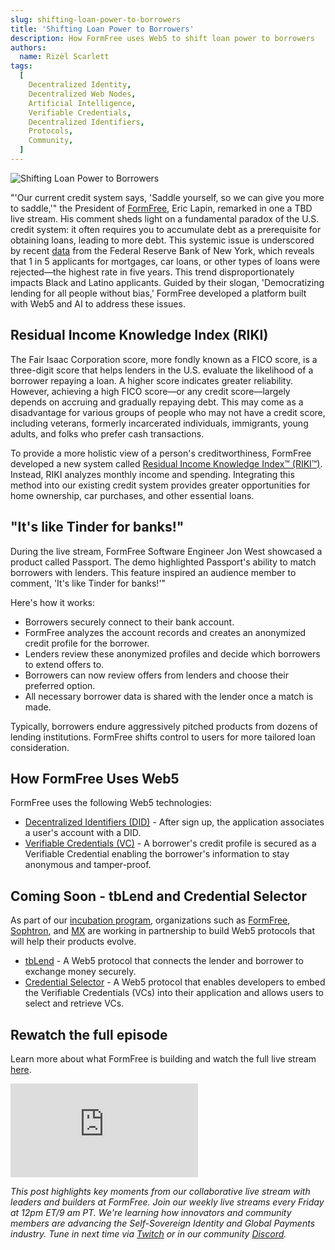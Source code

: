 ```yaml
---
slug: shifting-loan-power-to-borrowers
title: 'Shifting Loan Power to Borrowers'
description: How FormFree uses Web5 to shift loan power to borrowers
authors:
  name: Rizèl Scarlett
tags:
  [
    Decentralized Identity,
    Decentralized Web Nodes,
    Artificial Intelligence,
    Verifiable Credentials,
    Decentralized Identifiers,
    Protocols,
    Community,
  ]
---
```


<head>
  <meta property="og:title" content="Shifting Loan Power to Borrowers" />
  <meta property="og:type" content="website" />
  <meta property="og:url" content='https://developer.tbd.website/blog/2023-11-14-shifting-loan-power-to-borrowers' />
  <meta name="og:description" content="How FormFree uses Web5 to shift loan power to borrowers" />
  <meta property="og:image" content="https://developer.tbd.website/assets/images/shifting-loan-power-to-borrowers.png" />

  <meta name="twitter:card" content="summary_large_image" />
  <meta property="twitter:domain" content="developer.tbd.website" />
  <meta name="twitter:site" content="@tbdevs" />
  <meta name="twitter:title" content="Shifting Loan Power to Borrowers" />
  <meta property="twitter:url" content='https://developer.tbd.website/blog/2024-01-30-shifting-loan-power-to-borrowers' /> 
  <meta name="twitter:description" content="How FormFree uses Web5 to shift loan power to borrowersI" />
  <meta name="twitter:image" content="https://developer.tbd.website/assets/images/shifting-loan-power-to-borrowers.png" />

  <link rel="apple-touch-icon" href="https://developer.tbd.website/img/tbd-fav-icon-main.png" />
</head>

![Shifting Loan Power to Borrowers](/img/shifting-loan-power-to-borrowers.png)

"'Our current credit system says, 'Saddle yourself, so we can give you more to saddle,'" the President of [FormFree](https://www.formfree.com/), Eric Lapin, remarked in one a TBD live stream. His comment sheds light on a fundamental paradox of the U.S. credit system: it often requires you to accumulate debt as a prerequisite for obtaining loans, leading to more debt. This systemic issue is underscored by recent [data](https://www.newyorkfed.org/microeconomics/sce/credit-access#/experiences-credit-demand1) from the Federal Reserve Bank of New York, which reveals that 1 in 5 applicants for mortgages, car loans, or other types of loans were rejected—the highest rate in five years. This trend disproportionately impacts Black and Latino applicants. Guided by their slogan, 'Democratizing lending for all people without bias,' FormFree developed a platform built with Web5 and AI to address these issues.

## Residual Income Knowledge Index (RIKI)
The Fair Isaac Corporation score, more fondly known as a FICO score, is a three-digit score that helps lenders in the U.S. evaluate the likelihood of a borrower repaying a loan. A higher score indicates greater reliability. However, achieving a high FICO score—or any credit score—largely depends on accruing and gradually repaying debt. This may come as a disadvantage for various groups of people who may not have a credit score, including veterans, formerly incarcerated individuals, immigrants, young adults, and folks who prefer cash transactions.

To provide a more holistic view of a person's creditworthiness, FormFree developed a new system called [Residual Income Knowledge Index™ (RIKI™)](https://www.formfree.com/news-and-insights/formfree-releases-residual-income-knowledge-index/). Instead, RIKI analyzes monthly income and spending. Integrating this method into our existing credit system provides greater opportunities for home ownership, car purchases, and other essential loans.

## "It's like Tinder for banks!"
During the live stream, FormFree Software Engineer Jon West showcased a product called Passport. The demo highlighted Passport's ability to match borrowers with lenders. This feature inspired an audience member to comment, 'It's like Tinder for banks!'"

Here's how it works:
- Borrowers securely connect to their bank account.
- FormFree analyzes the account records and creates an anonymized credit profile for the borrower.
- Lenders review these anonymized profiles and decide which borrowers to extend offers to.
- Borrowers can now review offers from lenders and choose their preferred option.
- All necessary borrower data is shared with the lender once a match is made.

Typically, borrowers endure aggressively pitched products from dozens of lending institutions. FormFree shifts control to users for more tailored loan consideration.

## How FormFree Uses Web5
FormFree uses the following Web5 technologies:
- [Decentralized Identifiers (DID)](https://developer.tbd.website/docs/web5/learn/decentralized-identifiers) - After sign up, the application associates a user's account with a DID.
- [Verifiable Credentials (VC)](https://developer.tbd.website/docs/web5/learn/verifiable-credentials) - A borrower's credit profile is secured as a Verifiable Credential enabling the borrower's information to stay anonymous and tamper-proof.

## Coming Soon - tbLend and Credential Selector

As part of our [incubation program](https://developer.tbd.website/community/incubation-projects/), organizations such as [FormFree](https://www.formfree.com/), [Sophtron](https://sophtron.com/index), and [MX](https://www.mx.com/) are working in partnership to build Web5 protocols that will help their products evolve.

- [tbLend](https://github.com/TBD54566975/incubation-tblend#web5service) - A Web5 protocol that connects the lender and borrower to exchange money securely.
- [Credential Selector](https://github.com/TBD54566975/incubation-verifiable-credential-selector) - A Web5 protocol that enables developers to embed the Verifiable Credentials (VCs) into their application and allows users to select and retrieve VCs.

## Rewatch the full episode
Learn more about what FormFree is building and watch the full live stream [here](https://youtu.be/TZkK8a64E7I?si=2qhaIF22uGbD7lbJ).

<iframe class="aspect-video" src="https://www.youtube.com/embed/TZkK8a64E7I" title="formfree" frameborder="0" allow="accelerometer; autoplay; clipboard-write; encrypted-media; gyroscope; picture-in-picture; web-share" allowfullscreen></iframe>

*This post highlights key moments from our collaborative live stream with leaders and builders at FormFree. Join our weekly live streams every Friday at 12pm ET/9 am PT. We're learning how innovators and community members are advancing the Self-Sovereign Identity and Global Payments industry. Tune in next time via [Twitch](https://twitch.tv/tbdevs ) or in our community [Discord](https://discord.com/invite/tbd).*

